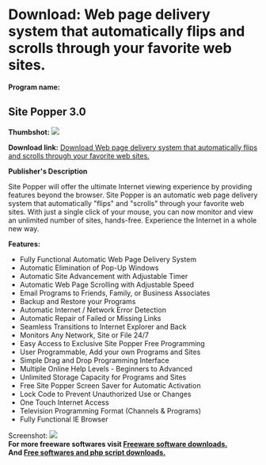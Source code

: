 # Download: Web page delivery system that automatically flips and scrolls through your favorite web sites.

**Program name:**

## Site Popper 3.0

  
**Thumbshot:** ![](http://www.freewarefiles.com/screenshot/sitepopper_md.gif)   
  
**Download link:** [Download Web page delivery system that automatically flips and scrolls through your favorite web sites.](http://freesoftwares.boysofts.com/Site-Popper_program_19662.html)  
  


**Publisher's Description**  
  


Site Popper will offer the ultimate Internet viewing experience by providing features beyond the browser. Site Popper is an automatic web page delivery system that automatically "flips" and "scrolls" through your favorite web sites. With just a single click of your mouse, you can now monitor and view an unlimited number of sites, hands-free. Experience the Internet in a whole new way. 

**Features:**

  * Fully Functional Automatic Web Page Delivery System 
  * Automatic Elimination of Pop-Up Windows 
  * Automatic Site Advancement with Adjustable Timer 
  * Automatic Web Page Scrolling with Adjustable Speed 
  * Email Programs to Friends, Family, or Business Associates 
  * Backup and Restore your Programs 
  * Automatic Internet / Network Error Detection 
  * Automatic Repair of Failed or Missing Links 
  * Seamless Transitions to Internet Explorer and Back 
  * Monitors Any Network, Site or File 24/7 
  * Easy Access to Exclusive Site Popper Free Programming 
  * User Programmable, Add your own Programs and Sites 
  * Simple Drag and Drop Programming Interface 
  * Multiple Online Help Levels - Beginners to Advanced 
  * Unlimited Storage Capacity for Programs and Sites 
  * Free Site Popper Screen Saver for Automatic Activation 
  * Lock Code to Prevent Unauthorized Use or Changes 
  * One Touch Internet Access 
  * Television Programming Format (Channels & Programs) 
  * Fully Functional IE Browser 

  
  
Screenshot: ![](http://www.freewarefiles.com/screenshot/sitepopper.gif)   
**For more freeware softwares visit [Freeware software downloads.](http://freesoftwares.boysofts.com/)**   
**And [Free softwares and php script downloads.](http://www.boysofts.com/)**
